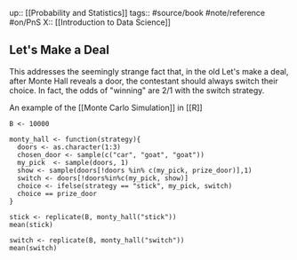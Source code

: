 up:: [[Probability and Statistics]] 
tags:: #source/book #note/reference #on/PnS 
X::  [[Introduction to Data Science]]

## Let's Make a Deal

This addresses the seemingly strange fact that, in the old Let's make a deal, after Monte Hall reveals a door, the contestant should always switch their choice. In fact, the odds of "winning" are 2/1 with the switch strategy.

An example of the [[Monte Carlo Simulation]] in [[R]]

```
B <- 10000

monty_hall <- function(strategy){
  doors <- as.character(1:3)
  chosen_door <- sample(c("car", "goat", "goat"))
  my_pick  <- sample(doors, 1)
  show <- sample(doors[!doors %in% c(my_pick, prize_door)],1)
  switch <- doors[!doors%in%c(my_pick, show)]
  choice <- ifelse(strategy == "stick", my_pick, switch)
  choice == prize_door
}

stick <- replicate(B, monty_hall("stick"))
mean(stick)

switch <- replicate(B, monty_hall("switch"))
mean(switch)
```
